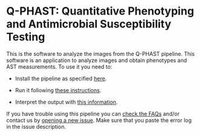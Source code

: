 # Q-PHAST: Quantitative Phenotyping and Antimicrobial Susceptibility Testing

This is the software to analyze the images from the Q-PHAST pipeline. This software is an application to  analyze images and obtain phenotypes and AST measurements. To use it you need to:

- Install the pipeline as specified [here](https://github.com/Gabaldonlab/Q-PHAST/wiki/Installation).

- Run it following [these instructions](https://github.com/Gabaldonlab/Q-PHAST/wiki/Running).

- Interpret the output with [this information](https://github.com/Gabaldonlab/Q-PHAST/wiki/Outputs).

If you have trouble using this pipeline you can [check the FAQs](https://github.com/Gabaldonlab/Q-PHAST/wiki/FAQs) and/or contact us by [opening a new issue](https://github.com/Gabaldonlab/Q-PHAST/issues). Make sure that you paste the error log in the issue description.
